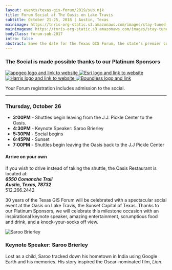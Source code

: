 ```yaml
---
layout: events/texas-gis-forum/2019/sub.njk
title: Forum Social at The Oasis on Lake Travis
subtitle: October 21-25, 2018 | Austin, Texas
mainimage: https://tnris-org-static.s3.amazonaws.com/images/stay-tuned-banner.jpg
mainimagesm: https://tnris-org-static.s3.amazonaws.com/images/stay-tuned-small-box.jpg
bodyClass: forum-sub-2017
intro: false
abstract: Save the date for the Texas GIS Forum, the state's premier conference for the geospatial professional community.
---
```

<div class="row">
  <div class="col-sm-5 social-left">
    <h3>The Social is made possible thanks to our Platinum Sponsors</h3>
    <p>
      <a class="welcome-logo" href="http://appgeo.com">
        <img  alt="appgeo logo and link to website" src="https://tnris-org-static.s3.amazonaws.com/images/appgeo_logo.png">
      </a>
      <a class="welcome-logo" href="http://www.esri.com">
        <img   alt="Esri logo and link to website" src="https://tnris-org-static.s3.amazonaws.com/images/esri_where_logo.png">
      </a>
      <a class="welcome-logo" href="http://www.harrisgeospatial.com">
        <img  alt="Harris logo and link to website" src="https://tnris-org-static.s3.amazonaws.com/images/harris_sm.png">
      </a>
      <a class="welcome-logo" href="http://www.boundlessgeo.com/">
        <img alt="Boundless logo and link" src="https://tnris-org-static.s3.amazonaws.com/images/boundless_lg.png">
      </a>
    </p>
    <p>Your Forum registration includes admission to the social.</p>
    <hr>
    <h3 class="date-header">Thursday, October 26</h3>
    <ul class="list-clean social-schedule">
      <li><strong>3:00PM</strong> - Shuttles begin leaving from the J.J. Pickle Center to the Oasis.</li>
      <li><strong>4:30PM</strong> - Keynote Speaker: Saroo Brierley</li>
      <li><strong>5:30PM</strong> - Social begins</li>
      <li><strong>6:45PM</strong> - Sunset</li>
      <li><strong>7:00PM</strong> - Shuttles begin leaving the Oasis back to the J.J Pickle Center</li>
    </ul>
    <div class="well well-bg">
      <h4>Arrive on your own</h4>
      If you wish to drive instead of taking the shuttle, the Oasis Restaurant is located at:<br>
      <address>
        <strong>6550 Comanche Trail<br>
        Austin, Texas, 78732</strong>
      </address>
      <phone>512.266.2442</phone>
    </div>
  </div>
  <div class="col-sm-7 social-right">
    <p class="lead-forum">
      30 years of the Texas GIS Forum will be celebrated with a spectacular social event at the Oasis on Lake Travis, the Sunset Capital of Texas. Thanks to our Platinum Sponsors, we will celebrate this milestone occasion with an inspirational keynote speaker, amazing entertainment, scrumptious food and drink, and a knock-your-socks off view.
    </p>
    <div class="media">
      <div class="media-left">
          <img class="media-object" src="https://tnris-org-static.s3.amazonaws.com/images/saroo-alley.jpg" alt="Saroo Brierley">
      </div>
      <div class="media-body">
        <h3 class="media-heading">Keynote Speaker: Saroo Brierley</h3>
        <p>Lost as a child, Saroo tracked down his hometown in India using Google Earth and his memories. His story inspired the Oscar-nominated film, <em>Lion</em>.
        </p>
        </div>
    </div>
  </div>
</div>
